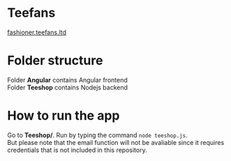 # Teefans
[fashioner.teefans.ltd](fashioner.teefans.ltd)


# Folder structure
Folder <strong>Angular</strong> contains Angular frontend  
Folder <strong>Teeshop</strong> contains Nodejs backend

# How to run the app
Go to <strong>Teeshop/</strong>. Run by typing the command `node teeshop.js`.  
But please note that the email function will not be avaliable since it requires credentials that is not included in this repository.

